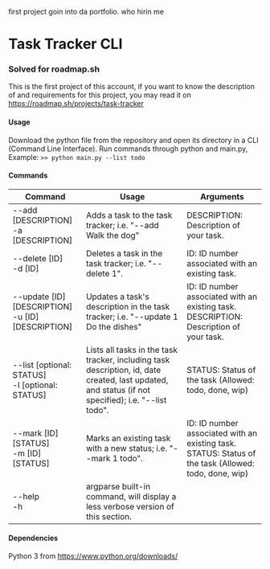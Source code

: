 first project goin into da portfolio. who hirin me

# Task Tracker CLI 
### Solved for roadmap.sh

This is the first project of this account, if you want to know the description of and requirements for this project, you may read it on https://roadmap.sh/projects/task-tracker

#### Usage

Download the python file from the repository and open its directory in a CLI (Command Line Interface).
Run commands through python and main.py, Example: `>> python main.py --list todo`

#### Commands

| Command                                              | Usage                                                                             | Arguments                                                                                                |
| ---------------------------------------------------- | --------------------------------------------------------------------------------- | -------------------------------------------------------------------------------------------------------- |
| --add [DESCRIPTION]<br>-a [DESCRIPTION]              | Adds a task to the task tracker; i.e. "--add Walk the dog"                        | DESCRIPTION: Description of your task.                                                                   |
| --delete [ID]<br>-d [ID]                             | Deletes a task in the task tracker; i.e. "--delete 1".                            | ID: ID number associated with an existing task.                                                          |
| --update [ID] [DESCRIPTION]<br>-u [ID] [DESCRIPTION] | Updates a task's description in the task tracker; i.e. "--update 1 Do the dishes" | ID: ID number associated with an existing task.<br>DESCRIPTION: Description of your task.                |
| --list [optional: STATUS]<br>-l [optional: STATUS]   | Lists all tasks in the task tracker, including task description, id, date created, last updated, and status (if not specified); i.e. "--list todo". | STATUS: Status of the task (Allowed: todo, done, wip) |
| --mark [ID] [STATUS]<br>-m [ID] [STATUS]             | Marks an existing task with a new status; i.e. "--mark 1 todo".                   | ID: ID number associated with an existing task.<br>STATUS: Status of the task (Allowed: todo, done, wip) |
| --help<br>-h                                         | argparse built-in command, will display a less verbose version of this section.   |                                                                                                          |


#### Dependencies

Python 3 from https://www.python.org/downloads/
